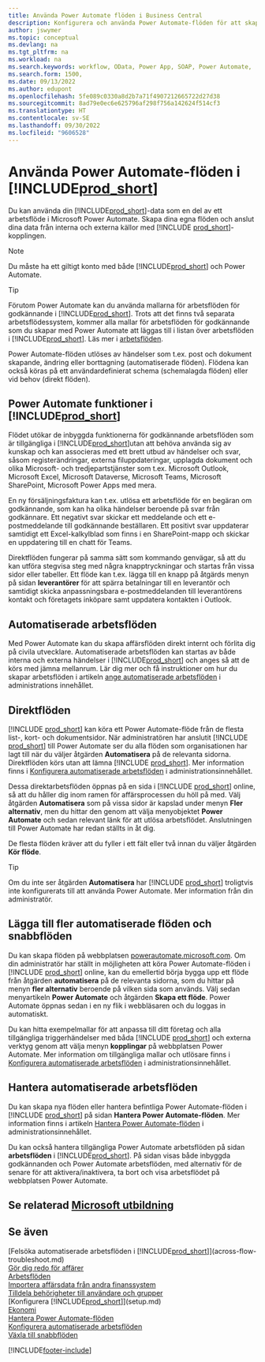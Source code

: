 ```yaml
---
title: Använda Power Automate flöden i Business Central
description: Konfigurera och använda Power Automate-flöden för att skapa eller ändra Business Central-data.
author: jswymer
ms.topic: conceptual
ms.devlang: na
ms.tgt_pltfrm: na
ms.workload: na
ms.search.keywords: workflow, OData, Power App, SOAP, Power Automate,
ms.search.form: 1500,
ms.date: 09/13/2022
ms.author: edupont
ms.openlocfilehash: 5fe089c0330a8d2b7a71f4907212665722d27d38
ms.sourcegitcommit: 8ad79e0ec6e625796af298f756a142624f514cf3
ms.translationtype: HT
ms.contentlocale: sv-SE
ms.lasthandoff: 09/30/2022
ms.locfileid: "9606528"
---
```

# <a name="use-power-automate-flows-in-prod_short"></a>Använda Power Automate-flöden i [!INCLUDE[prod_short](includes/prod_short.md)]

Du kan använda din [!INCLUDE[prod_short](includes/prod_short.md)]-data som en del av ett arbetsflöde i Microsoft Power Automate. Skapa dina egna flöden och anslut dina data från interna och externa källor med [!INCLUDE [prod_short](includes/prod_short.md)]-kopplingen.

> [!NOTE]
> Du måste ha ett giltigt konto med både [!INCLUDE[prod_short](includes/prod_short.md)] och Power Automate.  

> [!TIP]
> Förutom Power Automate kan du använda mallarna för arbetsflöden för godkännande i [!INCLUDE[prod_short](includes/prod_short.md)]. Trots att det finns två separata arbetsflödessystem, kommer alla mallar för arbetsflöden för godkännande som du skapar med Power Automate att läggas till i listan över arbetsflöden i [!INCLUDE[prod_short](includes/prod_short.md)]. Läs mer i [arbetsflöden](across-workflow.md).

Power Automate-flöden utlöses av händelser som t.ex. post och dokument skapande, ändring eller borttagning (automatiserade flöden). Flödena kan också köras på ett användardefinierat schema (schemalagda flöden) eller vid behov (direkt flöden).

## <a name="power-automate-features-in-prod_short"></a>Power Automate funktioner i [!INCLUDE[prod_short](includes/prod_short.md)]

Flödet utökar de inbyggda funktionerna för godkännande arbetsflöden som är tillgängliga i [!INCLUDE[prod_short](includes/prod_short.md)]utan att behöva använda sig av kunskap och kan associeras med ett brett utbud av händelser och svar, såsom registerändringar, externa filuppdateringar, upplagda dokument och olika Microsoft- och tredjepartstjänster som t.ex. Microsoft Outlook, Microsoft Excel, Microsoft Dataverse, Microsoft Teams, Microsoft SharePoint, Microsoft Power Apps med mera.

En ny försäljningsfaktura kan t.ex. utlösa ett arbetsflöde för en begäran om godkännande, som kan ha olika händelser beroende på svar från godkännare. Ett negativt svar skickar ett meddelande och ett e-postmeddelande till godkännande beställaren. Ett positivt svar uppdaterar samtidigt ett Excel-kalkylblad som finns i en SharePoint-mapp och skickar en uppdatering till en chatt för Teams.

Direktflöden fungerar på samma sätt som kommando genvägar, så att du kan utföra stegvisa steg med några knapptryckningar och startas från vissa sidor eller tabeller. Ett flöde kan t.ex. lägga till en knapp på åtgärds menyn på sidan **leverantörer** för att spärra betalningar till en leverantör och samtidigt skicka anpassningsbara e-postmeddelanden till leverantörens kontakt och företagets inköpare samt uppdatera kontakten i Outlook.

## <a name="automated-workflows"></a>Automatiserade arbetsflöden

Med Power Automate kan du skapa affärsflöden direkt internt och förlita dig på civila utvecklare. Automatiserade arbetsflöden kan startas av både interna och externa händelser i [!INCLUDE[prod_short](includes/prod_short.md)] och anges så att de körs med jämna mellanrum. Lär dig mer och få instruktioner om hur du skapar arbetsflöden i artikeln [ange automatiserade arbetsflöden](/dynamics365/business-central/dev-itpro/powerplatform/automate-workflows) i administrations innehållet.

## <a name="instant-flows"></a>Direktflöden

[!INCLUDE [prod_short](includes/prod_short.md)] kan köra ett Power Automate-flöde från de flesta list-, kort- och dokumentsidor. När administratören har anslutit [!INCLUDE [prod_short](includes/prod_short.md)] till Power Automate ser du alla flöden som organisationen har lagt till när du väljer åtgärden **Automatisera** på de relevanta sidorna. Direktflöden körs utan att lämna [!INCLUDE [prod_short](includes/prod_short.md)]. Mer information finns i [Konfigurera automatiserade arbetsflöden](/dynamics365/business-central/dev-itpro/powerplatform/automate-workflows) i administrationsinnehållet.

Dessa direktarbetsflöden öppnas på en sida i [!INCLUDE [prod_short](includes/prod_short.md)] online, så att du håller dig inom ramen för affärsprocessen du höll på med. Välj åtgärden **Automatisera** som på vissa sidor är kapslad under menyn **Fler alternativ**, men du hittar den genom att välja menyobjektet **Power Automate** och sedan relevant länk för att utlösa arbetsflödet. Anslutningen till Power Automate har redan ställts in åt dig.

De flesta flöden kräver att du fyller i ett fält eller två innan du väljer åtgärden **Kör flöde**.

> [!TIP]
> Om du inte ser åtgärden **Automatisera** har [!INCLUDE [prod_short](includes/prod_short.md)] troligtvis inte konfigurerats till att använda Power Automate. Mer information från din administratör.

## <a name="add-more-automated-flows-and-instant-flows"></a>Lägga till fler automatiserade flöden och snabbflöden

Du kan skapa flöden på webbplatsen [powerautomate.microsoft.com](https://powerautomate.microsoft.com). Om din administratör har ställt in möjligheten att köra Power Automate-flöden i [!INCLUDE [prod_short](includes/prod_short.md)] online, kan du emellertid börja bygga upp ett flöde från åtgärden **automatisera** på de relevanta sidorna, som du hittar på menyn **fler alternativ** beroende på vilken sida som används. Välj sedan menyartikeln **Power Automate** och åtgärden **Skapa ett flöde**. Power Automate öppnas sedan i en ny flik i webbläsaren och du loggas in automatiskt.

Du kan hitta exempelmallar för att anpassa till ditt företag och alla tillgängliga triggerhändelser med båda [!INCLUDE [prod_short](includes/prod_short.md)] och externa verktyg genom att välja menyn **kopplingar** på webbplatsen Power Automate. Mer information om tillgängliga mallar och utlösare finns i [Konfigurera automatiserade arbetsflöden](/dynamics365/business-central/dev-itpro/powerplatform/automate-workflows) i administrationsinnehållet.

## <a name="manage-automated-workflows"></a>Hantera automatiserade arbetsflöden

Du kan skapa nya flöden eller hantera befintliga Power Automate-flöden i [!INCLUDE [prod_short](includes/prod_short.md)] på sidan **Hantera Power Automate-flöden**. Mer information finns i artikeln [Hantera Power Automate-flöden](/dynamics365/business-central/dev-itpro/powerplatform/manage-power-automate-flows) i administrationsinnehållet.

Du kan också hantera tillgängliga Power Automate arbetsflöden på sidan **arbetsflöden** i [!INCLUDE[prod_short](includes/prod_short.md)]. På sidan visas både inbyggda godkännanden och Power Automate arbetsflöden, med alternativ för de senare för att aktivera/inaktivera, ta bort och visa arbetsflödet på webbplatsen Power Automate.

## <a name="see-related-microsoft-training"></a>Se relaterad [Microsoft utbildning](/training/modules/use-power-automate/)

## <a name="see-also"></a>Se även

[Felsöka automatiserade arbetsflöden i [!INCLUDE[prod_short](includes/prod_short.md)]](across-flow-troubleshoot.md)  
[Gör dig redo för affärer](ui-get-ready-business.md)  
[Arbetsflöden](across-workflow.md)  
[Importera affärsdata från andra finanssystem](across-import-data-configuration-packages.md)  
[Tilldela behörigheter till användare och grupper](ui-define-granular-permissions.md)  
[Konfigurera [!INCLUDE[prod_short](includes/prod_short.md)]](setup.md)  
[Ekonomi](finance.md)  
[Hantera Power Automate-flöden](/dynamics365/business-central/dev-itpro/powerplatform/manage-power-automate-flows)  
[Konfigurera automatiserade arbetsflöden](/dynamics365/business-central/dev-itpro/powerplatform/automate-workflows)  
[Växla till snabbflöden](/dynamics365/business-central/dev-itpro/powerplatform/instant-flows)  

[!INCLUDE[footer-include](includes/footer-banner.md)]
